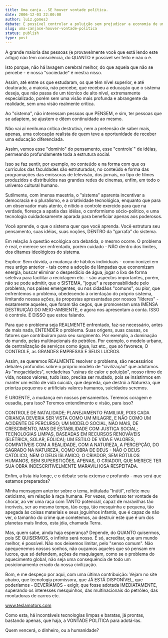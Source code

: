 ```yaml
---
title: Uma canja...SE houver vontade política.
date: 2006-12-03 22:00:00
author: luiz.gomes3
debate: É possível controlar a poluição sem prejudicar a economia de um país?
slug: uma-canjase-houver-vontade-politica
status: publish 
type: post
---
```


A grande maioria das pessoas (e provavelmente você que está lendo este artigo) não tem consciência, do QUANTO é possível ser feito e não o é.  

Isto porque, não há lavagem cerebral melhor, do que aquela que não se percebe - e nossa "sociedade" é mestra nisso.  

Assim, até entre os que estudaram, os que têm nível superior, e até doutorado, a maioria, não percebe, que recebeu a educação que o sistema deseja, que não passa de um técnico de alto nível, extremamente especializado, porém sem uma visão mais profunda e abrangente da realidade, sem uma visão realmente crítica.  

Ao "sistema", não interessam pessoas que PENSEM, e sim, ter pessoas que se adaptem, se ajustem e dêem continuidade ao mesmo.  

Não vai aí nenhuma crítica destrutiva, nem a pretensão de saber mais, apenas, uma colocação realista de quem teve a oportunidade de receber uma educação diferenciada.  

Assim, vemos esse "domínio" do pensamento, esse "controle´" de idéias, permeando profundamente toda a estrutura social.  

Isso se faz sentir, por exemplo, no conteúdo e na forma com que os currículos das faculdades são estruturados, no conteúdo e forma das programações das emissoras de televisão, dos jornais, no tipo de filmes produzidos e distribuídos nas grandes redes de cinemas, enfim, em todo o universo cultural humano.  

Sutilmente, com imensa maestria, o "sistema" aparenta incentivar a democracia e o pluralismo, e a criatividade tecnológica, enquanto que para um observador mais atento, é nítido o controle exercido para que na verdade, floresça a apatia das idéias, o conformismo sócio-político, e uma tecnologia cuidadosamente aparada para beneficiar apenas aos poderosos.  

Você aprende, o que o sistema quer que você aprenda. Você estrutura seu pensamento, suas idéias, suas noções, DENTRO da "garrafa" do sistema.  

Em relação à questão ecológica ora debatida, o mesmo ocorre. O problema é real, e merece ser enfrentado, porém cuidado - NÃO dentro dos limites, dos ditames ideológicos do sistema.  

Explico: Sem dúvida, a mudança de hábitos individuais - como ironizei em meu artigo anterior - tais como a adoção de lâmpadas que economizam energia, buscar eliminar o desperdício de água, jogar o lixo de forma seletiva para facilitar a reciclagem etc. - são aspectos importantes, porém, não se pode admitir, que o SISTEMA, "jogue" a responsabilidade pelo problema, nos países emergentes, ou nos cidadãos "comuns", ou pior, que enfrentemos o problema, obedecendo à orientação do próprio sistema, limitando nossas ações, às propostas apresentadas por nossos "líderes" - exatamente aqueles, que foram tão cegos, que promoveram uma IMENSA DESTRUIÇÃO DO MEIO-AMBIENTE, e agora nos apresentam a conta. ISSO é controle. É DISSO que estou falando.  

Para que o problema seja REALMENTE enfrentado, faz-se necessário, antes de mais nada, ENTENDER o problema. Suas origens, suas causas, os fatores que contribuíram para seu surgimento. Por exemplo, a dominação do mundo, pelas multinacionais do petróleo. Por exemplo, o modelo urbano, de centralização de serviços como água, luz etc., que só favorece, O CONTROLE, as GRANDES EMPRESAS E SEUS LUCROS.  

Assim, se queremos REALMENTE resolver o problema, são necessários debates profundos sobre o próprio modelo de "civilização" que adotamos. As "megacidades", verdadeiras "usinas de calor e poluição", nosso ritmo de vida, nossos valores, tudo isso, precisa ser mudado, pois se insistirmos em manter um estilo de vida suicida, que depreda, que destrói a Natureza, que prioriza pequenos e artificiais valores humanos, suicidados seremos.  

É URGENTE, a mudança em nossos pensamentos. Teremos coragem e ousadia, para isso? Teremos entendimento e visão, para isso?  

CONTROLE DE NATALIDADE; PLANEJAMENTO FAMILIAR, POIS CADA CRIANÇA DEVERIA SER VISTA COMO UM MILAGRE, E NÃO COMO UM ACIDENTE DE PERCURSO; UM MODELO SOCIAL, NÃO MAIS, DE CRESCIMENTO, MAS DE ESTABILIDADE COM JUSTIÇA SOCIAL; TECNOLOGIAS LIMPAS, BASEADAS EM RECURSOS RENOVÁVEIS (ELÉTRICA, SOLAR, EÓLICA); UM ESTILO DE VIDA E VALORES, COMPATÍVEIS COM A REALIDADE, COM A NATUREZA, A PERCEPÇÃO, DO SAGRADO NA NATUREZA, COMO OBRA DE DEUS - NÃO O DEUS CATÓLICO, NEM O DEUS ISLÂMICO, O CRIADOR, SEM RÓTULOS HUMANOS, SEM SUPERSTIÇÕES, APENAS, O CRIADOR, QUE MERECE TER SUA OBRA INDESCRITIVELMENTE MARAVILHOSA RESPEITADA.  

Enfim, a lista iria longe, e o debate seria extenso e profundo - mas será que estamos preparados?   

Minha mensagem anterior sobre o tema, intitulada "Inútil", reflete meu ceticismo, em relação à raça humana. Por vezes, confesso ter vontade de chorar, ao ver uma raça com TANTO potencial, capaz de maravilhas tão incríveis, ser ao mesmo tempo, tão cega, tão mesquinha e pequena, tão apegada às coisas materiais e seus joguinhos infantis, que é capaz de não ver, o tamanho do crime que cometemos, ao destruir este que é um dos planetas mais lindos, esta jóia, chamada Terra.   

Mas, quem sabe, ainda haja esperança? Depende, do QUANTO quisermos, pois SE QUISERMOS, o infinito será nosso. É só, acreditar, que um mundo melhor, é possível. Não nos deixemos limitar, pelo "senso comum". Não apequenemos nossos sonhos, não ouçamos aqueles que só pensam em lucros, que só defendem, ações de maquiagem, como se o problema do aquecimento global, não seja uma consequência de todo um posicionamento errado da nossa civilização.  

Bom, e me despeço por aqui, com uma última contribuição: Vejam no site abaixo, que tecnologia promissora, que JÁ ESTÁ DISPONÍVEL, que poderíamos - DEVERÍAMOS - exigir, que fosse adotada IMEDIATAMENTE, superando os interesses mesquinhos, das multinacionais do petróleo, das montadoras de carros etc.  

www.teslamotors.com  

Como esta, há incontáveis tecnologias limpas e baratas, já prontas, bastando apenas, que haja, a VONTADE POLÍTICA para adotá-las.  

Quem vencerá, o dinheiro, ou a humanidade?
